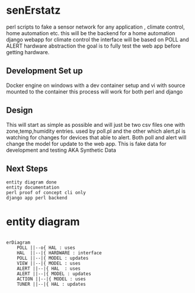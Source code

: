 # senErstatz
perl scripts to fake a sensor network for any application , climate control, home automation etc.
this will be the backend for a home automation django webapp for climate control
the interface will be based on POLL and ALERT hardware abstraction the goal is to fully
test the web app before getting hardware.
## Development Set up
Docker engine on windows with a dev container setup and vi with source mounted to the container
this process will work for both perl and django 

## Design
This will start as simple as possible and will just be two csv files one with zone,temp,humidity entries.
used by poll.pl and the other which alert.pl is watching for changes for devices that able to alert.
Both poll and alert will change the model for update to the web app. 
This is fake data for development and testing AKA Synthetic Data

## Next Steps
```
entity diagram done
entity documentation
perl proof of concept cli only
django app perl backend 
```
# entity diagram

```mermaid

erDiagram
    POLL ||--o{ HAL : uses
    HAL  ||--|{ HARDWARE : interface
    POLL ||--|{ MODEL : updates
    VIEW ||--|{ MODEL : uses
    ALERT ||--|{ HAL  : uses
    ALERT ||--|{ MODEL : updates
    ACTION ||--|{ MODEL : uses
    TUNER ||--|{ HAL : updates

```
